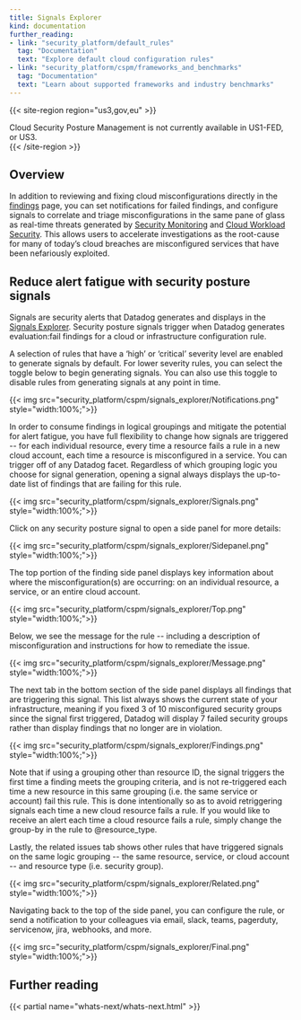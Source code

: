 ```yaml
---
title: Signals Explorer
kind: documentation
further_reading:
- link: "security_platform/default_rules"
  tag: "Documentation"
  text: "Explore default cloud configuration rules"
- link: "security_platform/cspm/frameworks_and_benchmarks"
  tag: "Documentation"
  text: "Learn about supported frameworks and industry benchmarks"
---
```


{{< site-region region="us3,gov,eu" >}}
<div class="alert alert-warning">
Cloud Security Posture Management is not currently available in US1-FED, or US3.
</div>
{{< /site-region >}}

## Overview

In addition to reviewing and fixing cloud misconfigurations directly in the [findings](https://docs.datadoghq.com/security_platform/cspm/findings/) page, you can set notifications for failed findings, and configure signals to correlate and triage misconfigurations in the same pane of glass as real-time threats generated by [Security Monitoring](https://docs.datadoghq.com/security_platform/security_monitoring/) and [Cloud Workload Security](https://docs.datadoghq.com/security_platform/cloud_workload_security/). This allows users to accelerate investigations as the root-cause for many of today’s cloud breaches are misconfigured services that have been nefariously exploited.

## Reduce alert fatigue with security posture signals

Signals are security alerts that Datadog generates and displays in the [Signals Explorer](https://docs.datadoghq.com/security_platform/explorer). Security posture signals trigger when Datadog generates evaluation:fail findings for a cloud or infrastructure configuration rule.

A selection of rules that have a ‘high’ or ‘critical’ severity level are enabled to generate signals by default. For lower severity rules, you can select the toggle below to begin generating signals. You can also use this toggle to disable rules from generating signals at any point in time.

{{< img src="security_platform/cspm/signals_explorer/Notifications.png" style="width:100%;">}}

In order to consume findings in logical groupings and mitigate the potential for alert fatigue, you have full flexibility to change how signals are triggered -- for each individual resource, every time a resource fails a rule in a new cloud account, each time a resource is misconfigured in a service. You can trigger off of any Datadog facet. Regardless of which grouping logic you choose for signal generation, opening a signal always displays the up-to-date list of findings that are failing for this rule. 

{{< img src="security_platform/cspm/signals_explorer/Signals.png" style="width:100%;">}}

Click on any security posture signal to open a side panel for more details:

{{< img src="security_platform/cspm/signals_explorer/Sidepanel.png" style="width:100%;">}}

The top portion of the finding side panel displays key information about where the misconfiguration(s) are occurring: on an individual resource, a service, or an entire cloud account. 

{{< img src="security_platform/cspm/signals_explorer/Top.png" style="width:100%;">}}

Below, we see the message for the rule -- including a description of misconfiguration and instructions for how to remediate the issue.

{{< img src="security_platform/cspm/signals_explorer/Message.png" style="width:100%;">}}

The next tab in the bottom section of the side panel displays all findings that are triggering this signal. This list always shows the current state of your infrastructure, meaning if you fixed 3 of 10 misconfigured security groups since the signal first triggered, Datadog will display 7 failed security groups rather than display findings that no longer are in violation.

{{< img src="security_platform/cspm/signals_explorer/Findings.png" style="width:100%;">}}

Note that if using a grouping other than resource ID, the signal triggers the first time a finding meets the grouping criteria, and is not re-triggered each time a new resource in this same grouping (i.e. the same service or account) fail this rule. This is done intentionally so as to avoid retriggering signals each time a new cloud resource fails a rule. If you would like to receive an alert each time a cloud resource fails a rule, simply change the group-by in the rule to @resource_type.

Lastly, the related issues tab shows other rules that have triggered signals on the same logic grouping -- the same resource, service, or cloud account -- and resource type (i.e. security group). 

{{< img src="security_platform/cspm/signals_explorer/Related.png" style="width:100%;">}}

Navigating back to the top of the side panel, you can configure the rule, or send a notification to your colleagues via email, slack, teams, pagerduty, servicenow, jira, webhooks, and more.

{{< img src="security_platform/cspm/signals_explorer/Final.png" style="width:100%;">}}

## Further reading

{{< partial name="whats-next/whats-next.html" >}}

